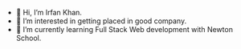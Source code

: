 - 👋 Hi, I’m Irfan Khan.
- 👀 I’m interested in getting placed in good company.
- 🌱 I’m currently learning Full Stack Web development with Newton School.

<!---
ik-deep/ik-deep is a ✨ special ✨ repository because its `README.md` (this file) appears on your GitHub profile.
You can click the Preview link to take a look at your changes.
--->
